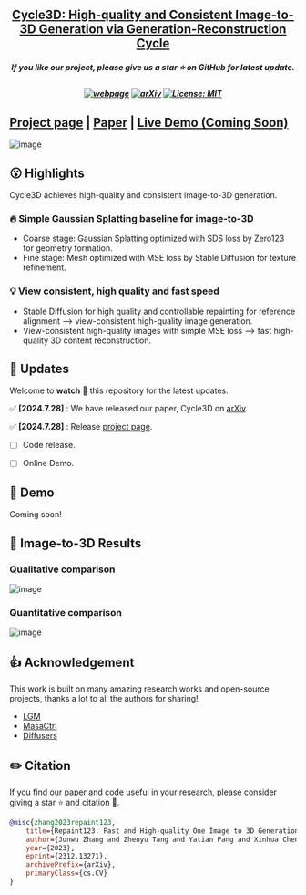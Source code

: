 <h2 align="center"> <a href="https://github.com/PKU-YuanGroup/Cycle3D">Cycle3D: High-quality and Consistent Image-to-3D Generation via
Generation-Reconstruction Cycle</a></h2>
<h5 align="center"> If you like our project, please give us a star ⭐ on GitHub for latest update.  </h2>

<h5 align="center">

[![webpage](https://img.shields.io/badge/Webpage-blue)](https://PKU-YuanGroup.github.io/Cycle3D/)
[![arXiv](https://img.shields.io/badge/Arxiv-2312.13271-b31b1b.svg?logo=arXiv)](https://arxiv.org/abs/2312.13271)
[![License: MIT](https://img.shields.io/badge/License-MIT-yellow.svg)](https://github.com/PKU-YuanGroup/repaint123/blob/main/LICENSE) 


</h5>

## [Project page](https://PKU-YuanGroup.github.io/repaint123/) | [Paper](https://arxiv.org/abs/2312.13271) | [Live Demo (Coming Soon)]()


![image](https://github.com/user-attachments/assets/d6870ef6-4631-4fc2-a2dc-382c054afe0d)

## 😮 Highlights

Cycle3D achieves high-quality and consistent image-to-3D generation.

### 🔥 Simple Gaussian Splatting baseline for image-to-3D
- Coarse stage: Gaussian Splatting optimized with SDS loss by Zero123 for geometry formation.
- Fine stage: Mesh optimized with MSE loss by Stable Diffusion for texture refinement.

### 💡 View consistent, high quality and fast speed
- Stable Diffusion for high quality and controllable repainting for reference alignment   -->   view-consistent high-quality image generation.
- View-consistent high-quality images with simple MSE loss   -->   fast high-quality 3D content reconstruction.



## 🚩 **Updates**

Welcome to **watch** 👀 this repository for the latest updates.

✅ **[2024.7.28]** : We have released our paper, Cycle3D on [arXiv](https://arxiv.org/abs/2312.13271).

✅ **[2024.7.28]** : Release [project page](https://PKU-YuanGroup.github.io/Cycle3D/).
- [ ] Code release.
- [ ] Online Demo.


## 🤗 Demo

Coming soon!

## 🚀 Image-to-3D Results

### Qualitative comparison

![image](https://github.com/user-attachments/assets/ce4f0c0c-793b-4354-b3fa-7d30e97a8ddf)


### Quantitative comparison

![image](https://github.com/user-attachments/assets/25a9e1d2-124c-426d-a1a4-54a44aa7d0fc)


## 👍 **Acknowledgement**
This work is built on many amazing research works and open-source projects, thanks a lot to all the authors for sharing!
* [LGM](https://github.com/3DTopia/LGM)
* [MasaCtrl](https://github.com/TencentARC/MasaCtrl)
* [Diffusers](https://github.com/huggingface/diffusers)

## ✏️ Citation
If you find our paper and code useful in your research, please consider giving a star :star: and citation :pencil:.

```BibTeX
@misc{zhang2023repaint123,
    title={Repaint123: Fast and High-quality One Image to 3D Generation with Progressive Controllable 2D Repainting},
    author={Junwu Zhang and Zhenyu Tang and Yatian Pang and Xinhua Cheng and Peng Jin and Yida Wei and Wangbo Yu and Munan Ning and Li Yuan},
    year={2023},
    eprint={2312.13271},
    archivePrefix={arXiv},
    primaryClass={cs.CV}
}
```
<!---->
